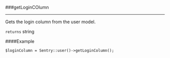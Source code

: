 <a id="getLoginColumn"></a>
###getLoginCOlumn

----------

Gets the login column from the user model.

`returns` string

####Example

	$loginColumn = Sentry::user()->getLoginColumn();